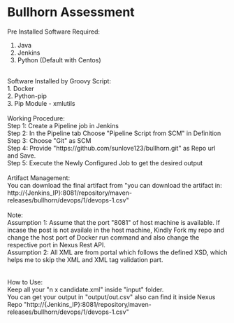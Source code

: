 # Bullhorn Assessment

Pre Installed Software Required:<br />
1. Java<br />
2. Jenkins<br />
3. Python (Default with Centos)<br />
<br />
Software Installed by Groovy Script:<br />
1. Docker<br />
2. Python-pip<br />
3. Pip Module - xmlutils<br />
<br />
Working Procedure: <br />
Step 1: Create a Pipeline job in Jenkins<br />
Step 2: In the Pipeline tab Choose "Pipeline Script from SCM" in Definition<br />
Step 3: Choose "Git" as SCM<br />
Step 4: Provide "https://github.com/sunlove123/bullhorn.git" as Repo url and Save.<br />
Step 5: Execute the Newly Configured Job to get the desired output<br />
<br />
Artifact Management:<br />
You can download the final artifact from "you can download the artifact in: http://{Jenkins_IP}:8081/repository/maven-releases/bullhorn/devops/1/devops-1.csv"<br />
<br />
Note:<br />
Assumption 1: Assume that the port "8081" of host machine is available. If incase the post is not availale in the host machine, Kindly Fork my repo and change the host port of Docker run command and  also change the respective port in Nexus Rest API.<br />
Assumption 2: All XML are from portal which follows the defined XSD, which helps me to skip the XML and XML tag validation part.<br />
<br />
<br />
How to Use:<br />
Keep all your "n x candidate.xml" inside "input" folder. <br />
You can get your output in "output/out.csv" also can find it inside Nexus Repo "http://{Jenkins_IP}:8081/repository/maven-releases/bullhorn/devops/1/devops-1.csv"<br />
